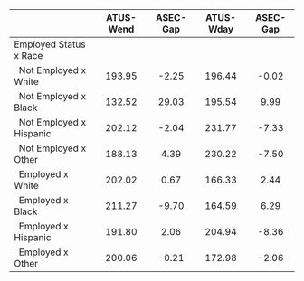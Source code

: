 
|                      |    ATUS-Wend |     ASEC-Gap |    ATUS-Wday |     ASEC-Gap |
| -------------------- | :----------: | :----------: | :----------: | :----------: |
| Employed Status x Race |              |              |              |              |
| &nbsp;&nbsp;Not Employed x White |       193.95 |        -2.25 |       196.44 |        -0.02 |
| &nbsp;&nbsp;Not Employed x Black |       132.52 |        29.03 |       195.54 |         9.99 |
| &nbsp;&nbsp;Not Employed x Hispanic |       202.12 |        -2.04 |       231.77 |        -7.33 |
| &nbsp;&nbsp;Not Employed x Other |       188.13 |         4.39 |       230.22 |        -7.50 |
| &nbsp;&nbsp;Employed x White |       202.02 |         0.67 |       166.33 |         2.44 |
| &nbsp;&nbsp;Employed x Black |       211.27 |        -9.70 |       164.59 |         6.29 |
| &nbsp;&nbsp;Employed x Hispanic |       191.80 |         2.06 |       204.94 |        -8.36 |
| &nbsp;&nbsp;Employed x Other |       200.06 |        -0.21 |       172.98 |        -2.06 |

